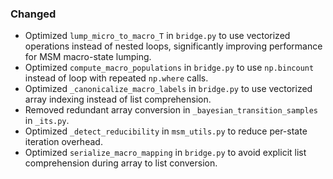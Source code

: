 ### Changed

- Optimized `lump_micro_to_macro_T` in `bridge.py` to use vectorized operations instead of nested loops, significantly improving performance for MSM macro-state lumping.
- Optimized `compute_macro_populations` in `bridge.py` to use `np.bincount` instead of loop with repeated `np.where` calls.
- Optimized `_canonicalize_macro_labels` in `bridge.py` to use vectorized array indexing instead of list comprehension.
- Removed redundant array conversion in `_bayesian_transition_samples` in `_its.py`.
- Optimized `_detect_reducibility` in `msm_utils.py` to reduce per-state iteration overhead.
- Optimized `serialize_macro_mapping` in `bridge.py` to avoid explicit list comprehension during array to list conversion.
